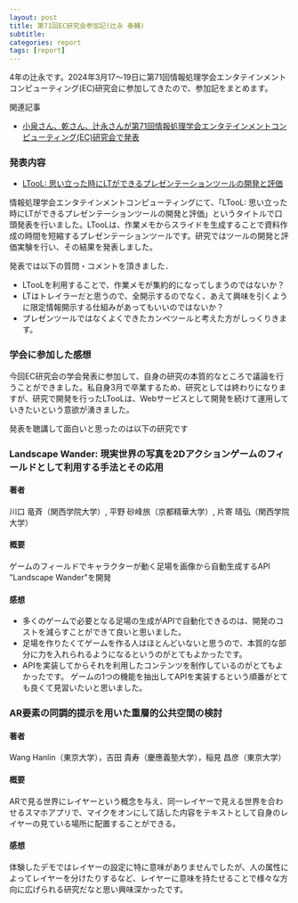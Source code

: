 ```yaml
---
layout: post
title: 第71回EC研究会参加記(辻永 泰輔)
subtitle: 
categories: report
tags: [report]
---
```

4年の辻永です。2024年3月17〜19日に第71回情報処理学会エンタテインメントコンピューティング(EC)研究会に参加してきたので、参加記をまとめます。

関連記事
* [小泉さん、乾さん、辻永さんが第71回情報処理学会エンタテインメントコンピューティング(EC)研究会で発表](https://www.yumulab.org/conference/2024/03/19/ec71.html)

### 発表内容

- [LTooL: 思い立った時にLTができるプレゼンテーションツールの開発と評価](https://dl.yumulab.org/papers/52)

情報処理学会エンタテインメントコンピューティングにて、「LTooL: 思い立った時にLTができるプレゼンテーションツールの開発と評価」というタイトルで口頭発表を行いました。LTooLは、作業メモからスライドを生成することで資料作成の時間を短縮するプレゼンテーションツールです。研究ではツールの開発と評価実験を行い、その結果を発表しました。

発表では以下の質問・コメントを頂きました．

* LTooLを利用することで、作業メモが集約的になってしまうのではないか？
* LTはトレイラーだと思うので、全開示するのでなく、あえて興味を引くように限定情報開示する仕組みがあってもいいのではないか？
* プレゼンツールではなくよくできたカンペツールと考えた方がしっくりきます。　

### 学会に参加した感想
今回EC研究会の学会発表に参加して、自身の研究の本質的なところで議論を行うことができました。私自身3月で卒業するため、研究としては終わりになりますが、研究で開発を行ったLTooLは、Webサービスとして開発を続けて運用していきたいという意欲が湧きました。

発表を聴講して面白いと思ったのは以下の研究です

### Landscape Wander: 現実世界の写真を2Dアクションゲームのフィールドとして利用する手法とその応用
#### 著者
川口 竜斉（関西学院大学）, 平野 砂峰旅（京都精華大学）, 片寄 晴弘（関西学院大学）

#### 概要
ゲームのフィールドでキャラクターが動く足場を画像から自動生成するAPI "Landscape Wander"を開発

#### 感想
* 多くのゲームで必要となる足場の生成がAPIで自動化できるのは、開発のコストを減らすことができて良いと思いました。
* 足場を作りたくてゲームを作る人はほとんどいないと思うので、本質的な部分に力を入れられるようになるというのがとてもよかったです。
* APIを実装してからそれを利用したコンテンツを制作しているのがとてもよかったです。
ゲームの1つの機能を抽出してAPIを実装するという順番がとても良くて見習いたいと思いました。

### AR要素の同調的提示を用いた重層的公共空間の検討
#### 著者
Wang Hanlin（東京大学），吉田 貴寿（慶應義塾大学），稲見 昌彦（東京大学）

#### 概要
ARで見る世界にレイヤーという概念を与え、同一レイヤーで見える世界を合わせるスマホアプリで、マイクをオンにして話した内容をテキストとして自身のレイヤーの見ている場所に配置することができる。

#### 感想　　　　　　　　　　　　　　　
体験したデモではレイヤーの設定に特に意味がありませんでしたが、人の属性によってレイヤーを分けたりするなど、レイヤーに意味を持たせることで様々な方向に広げられる研究だなと思い興味深かったです。　
